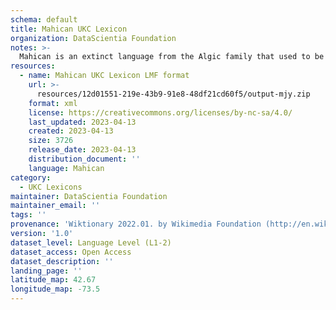 ```yaml
---
schema: default
title: Mahican UKC Lexicon
organization: DataScientia Foundation
notes: >-
  Mahican is an extinct language from the Algic family that used to be spoken in North America. The UKC Lexicon of Mahican is represented as a lexico-semantic network. It consists of words, word senses, synsets, as well as sense-level and synset-level relationships
resources:
  - name: Mahican UKC Lexicon LMF format
    url: >-
      resources/12d01551-219e-43b9-91e8-48df21cd60f5/output-mjy.zip
    format: xml
    license: https://creativecommons.org/licenses/by-nc-sa/4.0/
    last_updated: 2023-04-13
    created: 2023-04-13
    size: 3726
    release_date: 2023-04-13
    distribution_document: ''
    language: Mahican
category:
  - UKC Lexicons
maintainer: DataScientia Foundation
maintainer_email: ''
tags: ''
provenance: 'Wiktionary 2022.01. by Wikimedia Foundation (http://en.wiktionary.org); CogNet 2.1 by Khuyagbaatar Batsuren, National University of Mongolia (http://cognet.ukc.disi.unitn.it); Native Languages of the Americas 2021.11. by Laura Redish and Orrin Lewis (http://www.native-languages.org); Princeton WordNet 2.1 by Princeton University (https://wordnet.princeton.edu)'
version: '1.0'
dataset_level: Language Level (L1-2)
dataset_access: Open Access
dataset_description: ''
landing_page: ''
latitude_map: 42.67
longitude_map: -73.5
---
```

